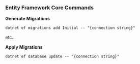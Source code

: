### Entity Framework Core Commands

**Generate Migrations**

```
dotnet ef migrations add Initial -- "{connection string}"

```

etc..

**Apply Migrations**

`dotnet ef database update -- "{connection string}"`